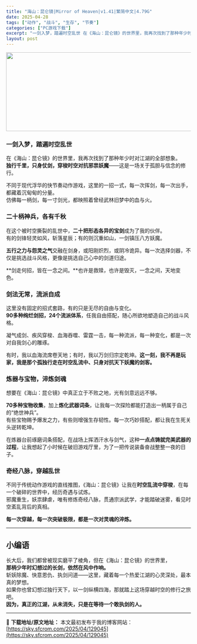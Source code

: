 ```yaml
---
title: "海山：昆仑镜|Mirror of Heaven|v1.41|繁简中文|4.79G"
date: 2025-04-28
tags: ["动作", "战斗", "生存", "节奏"]
categories: ["PC游戏下载"]
excerpt: "一剑入梦，踏遍时空乱世 在《海山：昆仑镜》的世界里，我再次找到了那种年少时对江湖的全部想象。独行千里，只身仗剑，穿梭时空对抗邪祟妖魔——这是一场关于孤胆与信念的修行。 不同于现代浮华的快节奏动作游戏，这里的一招一式，每一次挥剑，每一次出手，都藏着沉甸甸的分量。仿佛每一柄剑，每一寸剑光，都映照着曾经武&hellip;"
layout: post
---
```


<img class="aligncenter size-full wp-image-129046" src="https://sky.sfcrom.com/wp-content/uploads/2025/04/2025042802352612.webp" alt="" width="660" height="215" />
<h3 class="" data-start="544" data-end="563"><strong data-start="548" data-end="563">一剑入梦，踏遍时空乱世</strong></h3>
<p class="" data-start="565" data-end="643">在《海山：昆仑镜》的世界里，我再次找到了那种年少时对江湖的全部想象。<br data-start="599" data-end="602" /><strong data-start="602" data-end="626">独行千里，只身仗剑，穿梭时空对抗邪祟妖魔</strong>——这是一场关于孤胆与信念的修行。</p>
<p class="" data-start="645" data-end="723">不同于现代浮华的快节奏动作游戏，这里的一招一式，每一次挥剑，每一次出手，都藏着沉甸甸的分量。<br data-start="691" data-end="694" />仿佛每一柄剑，每一寸剑光，都映照着曾经武林旧梦中的血与火。</p>

<h3 class="" data-start="725" data-end="743"><strong data-start="729" data-end="743">二十柄神兵，各有千秋</strong></h3>
<p class="" data-start="745" data-end="814">在这个被时空撕裂的乱世中，<strong data-start="758" data-end="772">二十把形态各异的宝剑</strong>成为了我的伙伴。<br data-start="780" data-end="783" />有的剑锋轻灵如风，斩落星辰；有的则沉重如山，一剑镇压八方妖魔。</p>
<p class="" data-start="816" data-end="880"><strong data-start="816" data-end="829">五行之力与怨灵之气</strong>交融在剑身，或阳刚炽烈，或阴冷诡异。每一次选择剑器，不仅是挑选战斗风格，更像是挑选自己心中的剑道归途。</p>
<p class="" data-start="882" data-end="920">**剑走何招，皆在一念之间。**也许是救赎，也许是毁灭，一念之间，天地变色。</p>

<h3 class="" data-start="922" data-end="939"><strong data-start="926" data-end="939">剑法无常，流派自成</strong></h3>
<p class="" data-start="941" data-end="1012">这里没有固定的招式套路，有的只是无尽的自由与变化。<br data-start="966" data-end="969" /><strong data-start="969" data-end="989">90多种绚烂剑招，24个流派体系</strong>，任我自由搭配，随心所欲地塑造自己的战斗风格。</p>
<p class="" data-start="1014" data-end="1059">凝气成剑、疾风穿梭、血海吞噬、雷霆一击，每一种流派，每一种变化，都是一次对自我剑心的雕琢。</p>
<p class="" data-start="1061" data-end="1129">有时，我以血海流席卷天地；有时，我以万剑归宗定乾坤。<strong data-start="1087" data-end="1129">这一刻，我不再是玩家，我是那个孤独行走在时空乱流中、只身对抗天下妖魔的剑客。</strong></p>

<h3 class="" data-start="1131" data-end="1149"><strong data-start="1135" data-end="1149">炼器与宝物，淬炼剑魂</strong></h3>
<p class="" data-start="1151" data-end="1181">想要在《海山：昆仑镜》中真正立于不败之地，光有剑意远远不够。</p>
<p class="" data-start="1183" data-end="1280"><strong data-start="1183" data-end="1195">70多种宝物收集</strong>，加上<strong data-start="1198" data-end="1208">炼化武器词条</strong>，让我每一次探险都能打造出一柄属于自己的“绝世神兵”。<br data-start="1235" data-end="1238" />有些宝物赐予爆发之力，有些则增强生存韧性。每一次巧妙搭配，都让我在生死关头逆转乾坤。</p>
<p class="" data-start="1282" data-end="1359">在炼器台前琢磨词条搭配，在战场上挥洒汗水与剑气，这种<strong data-start="1308" data-end="1324">一点点铸就完美武器的过程</strong>，让我想起了小时候在破旧游戏厅里，为了一把传说装备奋战整整一夜的日子。</p>

<h3 class="" data-start="1361" data-end="1378"><strong data-start="1365" data-end="1378">奇经八脉，穿越乱世</strong></h3>
<p class="" data-start="1380" data-end="1485">不同于传统动作游戏的直线推图，《海山：昆仑镜》让我在<strong data-start="1406" data-end="1417">时空乱流中穿梭</strong>，在每一个破碎的世界中，经历奇遇与试炼。<br data-start="1437" data-end="1440" />邪魔重生，妖祟肆虐，唯有修炼奇经八脉，贯通宗派武学，才能踏破迷雾，看见时空紊乱背后的真相。</p>
<p class="" data-start="1487" data-end="1516"><strong data-start="1487" data-end="1516">每一次穿越，每一次突破极限，都是一次对灵魂的淬炼。</strong></p>


<hr class="" data-start="1518" data-end="1521" />

<h2 class="" data-start="1523" data-end="1529">小编语</h2>
<p class="" data-start="1531" data-end="1709">长大后，我们都曾被现实磨平了棱角，但在《海山：昆仑镜》的世界里，<br data-start="1563" data-end="1566" /><strong data-start="1566" data-end="1590">那柄少年时幻想过的长剑，依然在风中作响。</strong><br data-start="1590" data-end="1593" />斩妖除魔、快意恩仇、执剑问道——这里，藏着每一个热爱江湖的心灵深处，最本真的梦想。<br data-start="1634" data-end="1637" />如果你也曾幻想过独行天下，以一剑纵横四海，那就踏上这场穿越时空的修行之旅吧。<br data-start="1675" data-end="1678" /><strong data-start="1678" data-end="1709">因为，真正的江湖，从未消失，只是在等待一个敢执剑的人。</strong></p>

---
📖 **下载地址/原文地址：** 本文最初发布于我的博客网站：[https://sky.sfcrom.com/2025/04/129045](https://sky.sfcrom.com/2025/04/129045)
